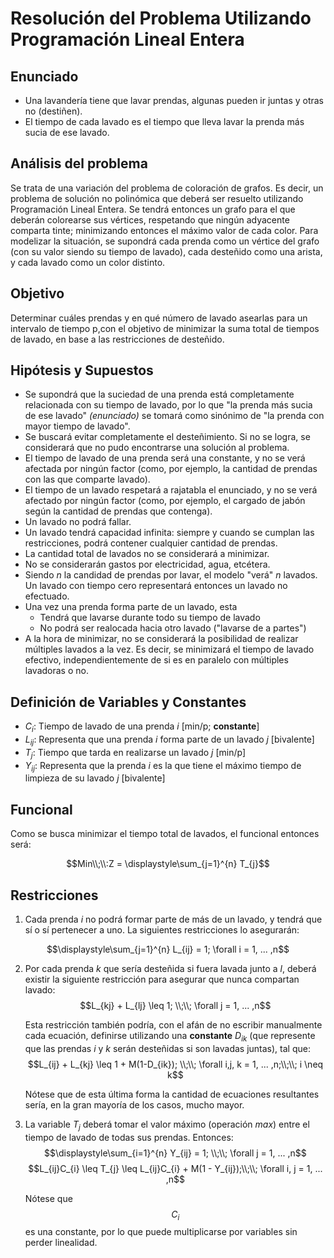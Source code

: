 # Resolución del Problema Utilizando Programación Lineal Entera
## Enunciado
 - Una lavandería tiene que lavar prendas, algunas pueden ir juntas y otras no (destiñen).
 - El tiempo de cada lavado es el tiempo que lleva lavar la prenda más sucia de ese lavado.

## Análisis del problema
Se trata de una variación del problema de coloración de grafos. Es decir, un problema de solución no polinómica que deberá ser resuelto utilizando Programación Lineal Entera.
Se tendrá entonces un grafo para el que deberán colorearse sus vértices, respetando que ningún adyacente comparta tinte; minimizando entonces el máximo valor de cada color.
Para modelizar la situación, se supondrá cada prenda como un vértice del grafo (con su valor siendo su tiempo de lavado), cada desteñido como una arista, y cada lavado como un color distinto.

## Objetivo
Determinar cuáles prendas y en qué número de lavado asearlas para un intervalo de tiempo p,con el objetivo de minimizar la suma total de tiempos de lavado, en base a las restricciones de desteñido.
## Hipótesis y Supuestos
 - Se supondrá que la suciedad de una prenda está completamente relacionada con su tiempo de lavado, por lo que "la prenda más sucia de ese lavado" _(enunciado)_ se tomará como sinónimo de "la prenda con mayor tiempo de lavado".
 - Se buscará evitar completamente el desteñimiento. Si no se logra, se considerará que no pudo encontrarse una solución al problema.
 - El tiempo de lavado de una prenda será una constante, y no se verá afectada por ningún factor (como, por ejemplo, la cantidad de prendas con las que comparte lavado).
 - El tiempo de un lavado respetará a rajatabla el enunciado, y no se verá afectado por ningún factor (como, por ejemplo, el cargado de jabón según la cantidad de prendas que contenga). 
 - Un lavado no podrá fallar.
 - Un lavado tendrá capacidad infinita: siempre y cuando se cumplan las restricciones, podrá contener cualquier cantidad de prendas.
 - La cantidad total de lavados no se considerará a minimizar.
 - No se considerarán gastos por electricidad, agua, etcétera.
 - Siendo $n$ la candidad de prendas por lavar, el modelo "verá" $n$ lavados. Un lavado con tiempo cero representará entonces un lavado no efectuado.
 - Una vez una prenda forma parte de un lavado, esta
    - Tendrá que lavarse durante todo su tiempo de lavado 
    - No podrá ser realocada hacia otro lavado ("lavarse de a partes")
 - A la hora de minimizar, no se considerará la posibilidad de realizar múltiples lavados a la vez. Es decir, se minimizará el tiempo de lavado efectivo, independientemente de si es en paralelo con múltiples lavadoras o no.

## Definición de Variables y Constantes
 - $C_{i}$: Tiempo de lavado de una prenda $i$ [min/p; **constante**]
 - $L_{ij}$: Representa que una prenda $i$ forma parte de un lavado $j$ [bivalente]
 - $T_{j}$: Tiempo que tarda en realizarse un lavado $j$ [min/p]
 - $Y_{ij}$: Representa que la prenda $i$ es la que tiene el máximo tiempo de limpieza de su lavado $j$ [bivalente]

## Funcional
Como se busca minimizar el tiempo total de lavados, el funcional entonces será:

$$Min\\;\\:Z = \displaystyle\sum_{j=1}^{n} T_{j}$$



## Restricciones

1) Cada prenda $i$ no podrá formar parte de más de un lavado, y tendrá que sí o sí pertenecer a uno. La siguientes restricciones lo asegurarán:

$$\displaystyle\sum_{j=1}^{n} L_{ij} = 1;   \forall i = 1, ... ,n$$

2) Por cada prenda $k$ que sería desteñida si fuera lavada junto a $l$, deberá existir la siguiente restricción para asegurar que nunca compartan lavado:
    $$L_{kj} + L_{lj} \leq 1; \\;\\; \forall j = 1, ... ,n$$
    
    Esta restricción también podría, con el afán de no escribir manualmente cada ecuación, definirse utilizando una **constante** $D_{ik}$ (que represente que las prendas $i$ y $k$ serán desteñidas si son lavadas juntas), tal que:
    $$L_{ij} + L_{kj} \leq 1 + M(1-D_{ik}); \\;\\; \forall i,j, k = 1, ... ,n;\\;\\; i \neq k$$
    
    Nótese que de esta última forma la cantidad de ecuaciones resultantes sería, en la gran mayoría de los casos, mucho mayor.
    
3) La variable $T_{j}$ deberá tomar el valor máximo (operación $max$) entre el tiempo de lavado de todas sus prendas. Entonces:
    $$\displaystyle\sum_{i=1}^{n} Y_{ij} = 1; \\;\\; \forall j = 1, ... ,n$$
    $$L_{ij}C_{i} \leq T_{j} \leq L_{ij}C_{i} + M(1 - Y_{ij});\\;\\; \forall i, j = 1, ... ,n$$
    
    Nótese que $$C_{i}$$ es una constante, por lo que puede multiplicarse por variables sin perder linealidad.

